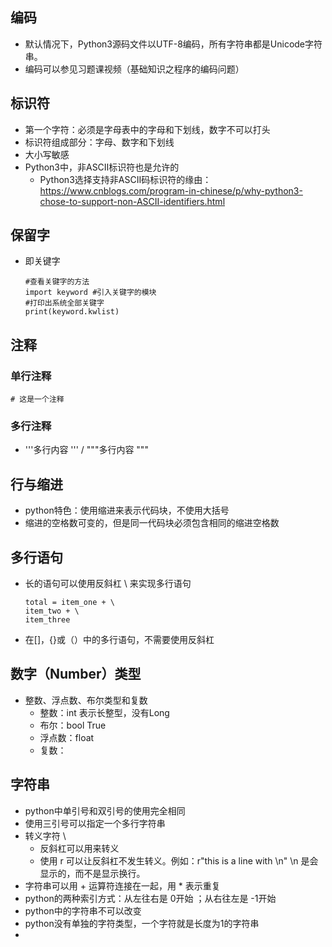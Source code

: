 ## 编码
- 默认情况下，Python3源码文件以UTF-8编码，所有字符串都是Unicode字符串。
- 编码可以参见习题课视频（基础知识之程序的编码问题）

## 标识符
- 第一个字符：必须是字母表中的字母和下划线，数字不可以打头
- 标识符组成部分：字母、数字和下划线
- 大小写敏感
- Python3中，非ASCII标识符也是允许的
  - Python3选择支持非ASCII码标识符的缘由： https://www.cnblogs.com/program-in-chinese/p/why-python3-chose-to-support-non-ASCII-identifiers.html

## 保留字
- 即关键字
  ```
  #查看关键字的方法
  import keyword #引入关键字的模块
  #打印出系统全部关键字
  print(keyword.kwlist)
  ```
## 注释
### 单行注释
  ```
  # 这是一个注释
  ```
### 多行注释
- '''多行内容 ''' / """多行内容 """

## 行与缩进
- python特色：使用缩进来表示代码块，不使用大括号
- 缩进的空格数可变的，但是同一代码块必须包含相同的缩进空格数

## 多行语句
- 长的语句可以使用反斜杠 \ 来实现多行语句
  ```
  total = item_one + \
  item_two + \
  item_three
  ```
- 在[]，{}或（）中的多行语句，不需要使用反斜杠

## 数字（Number）类型
- 整数、浮点数、布尔类型和复数
  - 整数：int 表示长整型，没有Long
  - 布尔：bool  True
  - 浮点数：float
  - 复数：

## 字符串
- python中单引号和双引号的使用完全相同
- 使用三引号可以指定一个多行字符串
- 转义字符 \
  - 反斜杠可以用来转义
  - 使用 r 可以让反斜杠不发生转义。例如：r"this is a line with \n" \n 是会显示的，而不是显示换行。
- 字符串可以用 + 运算符连接在一起，用 * 表示重复
- python的两种索引方式：从左往右是 0开始 ；从右往左是 -1开始
- python中的字符串不可以改变
- python没有单独的字符类型，一个字符就是长度为1的字符串
- 
